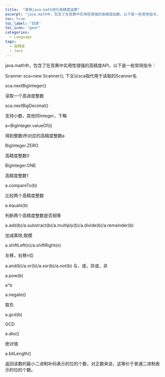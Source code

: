 ```yaml
---
title:  "使用java.math进行高精度运算"
excerpt: "java.math中，包含了在竞赛中实用性很强的高精度函数，以下是一些常用指令。"
toc: true
toc_label: "目录"
toc_icon: "gear"
categories:
  - Language
tags:
  - 高精度
  - Java
---
```


java.math中，包含了在竞赛中实用性很强的高精度API，以下是一些常用指令：

Scanner sca=new Scanner();
下文以sca指代用于读取的Scanner名

sca.nextBigInteger()

读取一个高进度整数

sca.nextBigDecimal()

支持小数，其他同Integer，下略

a=BigInteger.valueOf(i)

得到整数i所对应的高精度整数a

BigInteger.ZERO

高精度整数0

BigInteger.ONE

高精度整数1

a.compareTo(b)

比较两个高精度整数

a.equals(b)

判断两个高精度整数是否相等

a.add(b)/a.substract(b)/a.multiply(b)/a.divide(b)/a.remainder(b)

加减乘除;取模

a.shiftLeft(n)/a.shiftRight(n)

左移，右移n位

a.and(b)/a.or(b)/a.xor(b)/a.not(b)
与，或，异或，非

a.pow(b)

a^b

a.negate()

取负

a.gcd(b)

GCD

a.abs()

绝对值

a.bitLength()

返回该数的最小二进制补码表示的位的个数，对正数来说，这等价于普通二进制表示的位的个数。
